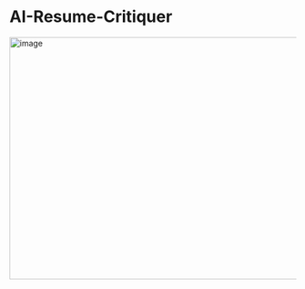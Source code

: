 # AI-Resume-Critiquer
<img width="914" height="425" alt="image" src="https://github.com/user-attachments/assets/d3d02b31-072c-4c65-915f-785dde2713d0" />
